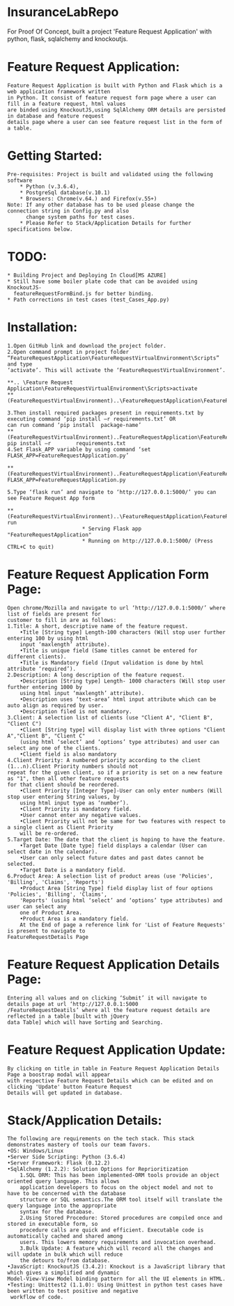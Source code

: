 # InsuranceLabRepo
For Proof Of Concept, built a project 'Feature Request Application' with python, flask, sqlalchemy and knockoutjs.

# Feature Request Application:
	Feature Request Application is built with Python and Flask which is a web application framework written 
	in Python. It consist of feature request form page where a user can fill in a feature request, html values
	are binded using KnockoutJS,using SqlAlchemy ORM details are persisted in database and feature request 
	details page where a user can see feature request list in the form of a table. 
    
# Getting Started:
	Pre-requisites: Project is built and validated using the following software
		* Python (v.3.6.4), 
		* PostgreSql database(v.10.1)
		* Browsers: Chrome(v.64.) and Firefox(v.55+)
	Note: If any other database has to be used please change the connection string in Config.py and also 
	      change system paths for test cases.
    	* Please Refer to Stack/Application Details for further specifications below.
    
# TODO:
	* Building Project and Deploying In Cloud[MS AZURE]
	* Still have some boiler plate code that can be avoided using KnockoutJS-
	  featureRequestFormBind.js for better binding.
	* Path corrections in test cases (test_Cases_App.py)

# Installation:
	1.Open GitHub link and download the project folder.
	2.Open command prompt in project folder “FeatureRequestApplication\FeatureRequestVirtualEnvironment\Scripts” and type
	‘activate’. This will activate the ‘FeatureRequestVirtualEnvironment’.

	**.. \Feature Request Application\FeatureRequestVirtualEnvironment\Scripts>activate
	**(FeatureRequestVirtualEnvironment)..\FeatureRequestApplication\FeatureRequestVirtualEnvironment\Scripts>
		
	3.Then install required packages present in requirements.txt by executing command ‘pip install –r requirements.txt’ OR
	can run command ‘pip install  package-name’
	**(FeatureRequestVirtualEnvironment)..FeatureRequestApplication\FeatureRequestVirtualEnvironment\Scripts> pip install –r 		requirements.txt
	4.Set Flask_APP variable by using command ‘set FLASK_APP=FeatureRequestApplication.py’
	
	**(FeatureRequestVirtualEnvironment)..FeatureRequestApplication\FeatureRequestVirtualEnvironment\Scripts>set FLASK_APP=FeatureRequestApplication.py
        
	5.Type ‘flask run’ and navigate to ‘http://127.0.0.1:5000/’ you can see Feature Request App form
	
	**(FeatureRequestVirtualEnvironment)..\FeatureRequestApplication\FeatureRequestVirtualEnvironment>flask run
 							* Serving Flask app "FeatureRequestApplication"
							* Running on http://127.0.0.1:5000/ (Press CTRL+C to quit)
 					
 # Feature Request Application Form Page:
 	Open chrome/Mozilla and navigate to url ‘http://127.0.0.1:5000/’ where list of fields are present for 
	customer to fill in are as follows:
	1.Title: A short, descriptive name of the feature request.
		•Title [String type] Length-100 characters (Will stop user further entering 100 by using html
		input ‘maxlength’ attribute).
		•Title is unique field (Same titles cannot be entered for different clients).
		•Title is Mandatory field (Input validation is done by html attribute ‘required’).
	2.Description: A long description of the feature request.
		•Description [String type] Length- 1000 characters (Will stop user further entering 1000 by 
		using html input ‘maxlength’ attribute).
		•Description uses ‘text-area’ html input attribute which can be auto align as required by user.
		•Description filed is not mandatory.
	3.Client: A selection list of clients (use "Client A", "Client B", "Client C")
		•Client [String type] will display list with three options "Client A","Client B", "Client C"
		(using html ‘select’ and ‘options’ type attributes) and user can select any one of the clients.
		•Client field is also mandatory
	4.Client Priority: A numbered priority according to the client (1...n).Client Priority numbers should not
	repeat for the given client, so if a priority is set on a new feature as "1", then all other feature requests 
	for that client should be reordered.
		•Client Priority [Integer Type]-User can only enter numbers (Will stop user entering String values, by
		using html input type as ‘number’).
		•Client Priority is mandatory field.
		•User cannot enter any negative values.
		•Client Priority will not be same for two features with respect to a single client as Client Priority 
		will be re-ordered.
	5.Target Date: The date that the client is hoping to have the feature.
		•Target Date [Date type] field displays a calendar (User can select date in the calendar).
		•User can only select future dates and past dates cannot be selected.
		•Target Date is a mandatory field.
	6.Product Area: A selection list of product areas (use 'Policies', 'Billing', 'Claims', 'Reports')
		•Product Area [String Type] field display list of four options 'Policies', 'Billing', 'Claims', 
		'Reports' (using html ‘select’ and ‘options’ type attributes) and user can select any 
		one of Product Area.
		•Product Area is a mandatory field.
    	At the End of page a reference link for 'List of Feature Requests' is present to navigate to
	FeatureRequestDetails Page
        
# Feature Request Application Details Page:
	Entering all values and on clicking ‘Submit’ it will navigate to details page at url ‘http://127.0.0.1:5000
	/FeatureRequestDeatils’ where all the feature request details are reflected in a table [built with jQuery 
	data Table] which will have Sorting and Searching.
# Feature Request Application Update:
	By clicking on title in table in Feature Request Application Details Page a boostrap modal will appear
	with respective Feature Request Details which can be edited and on clicking 'Update' button Feature Request
	Details will get updated in database.
	
# Stack/Application Details:
	The following are requirements on the tech stack. This stack demonstrates mastery of tools our team favors.
	•OS: Windows/Linux
	•Server Side Scripting: Python (3.6.4)
	•Server Framework: Flask (0.12.2)
	•SqlAlchemy (1.2.2): Solution Options for Reprioritization
		1.SQL ORM: This has been implemented-ORM tools provide an object oriented query language. This allows
		application developers to focus on the object model and not to have to be concerned with the database
		structure or SQL semantics.The ORM tool itself will translate the query language into the appropriate
		syntax for the database.
		2.Using Stored Procedure: Stored procedures are compiled once and stored in executable form, so 
		procedure calls are quick and efficient. Executable code is automatically cached and shared among 
		users. This lowers memory requirements and invocation overhead.
		3.Bulk Update: A feature which will record all the changes and will update in bulk which will reduce
		the detours to/from database.
	•JavaScript: KnockoutJS (3.4.2): Knockout is a JavaScript library that which gives a simplified and dynamic 
	Model-View-View Model binding pattern for all the UI elements in HTML.
	•Testing: Unittest2 (1.1.0): Using Unittest in python test cases have been written to test positive and negative 
	 workflow of code. 


                


